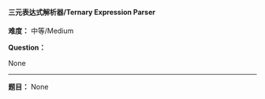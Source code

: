 #### 三元表达式解析器/Ternary Expression Parser
**难度：** 中等/Medium

**Question：** 

None

------

**题目：** 
None
